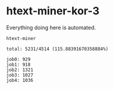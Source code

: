 # htext-miner-kor-3

Everything doing here is automated.

```
htext-miner

total: 5231/4514 (115.88391670358884%)

job0: 929
job1: 918
job2: 1321
job3: 1027
job4: 1036
```